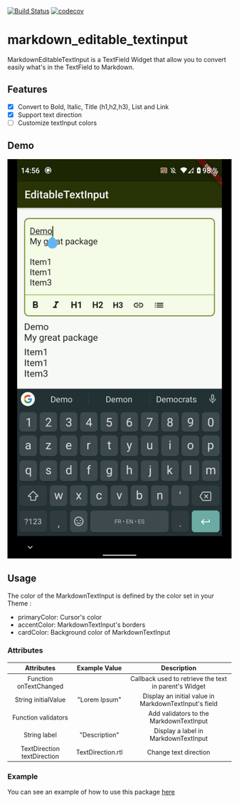 [![Build Status](https://travis-ci.org/playmoweb/markdown-editable-textinput.svg?branch=master)](https://travis-ci.org/playmoweb/markdown-editable-textinput)
[![codecov](https://codecov.io/gh/playmoweb/markdown-editable-textinput/branch/master/graph/badge.svg)](https://codecov.io/gh/playmoweb/markdown-editable-textinput)

# markdown_editable_textinput

MarkdownEditableTextInput is a TextField Widget that allow you to convert easily what's in the TextField to Markdown.

## Features
- [x] Convert to Bold, Italic, Title (h1,h2,h3), List and Link
- [x] Support text direction
- [ ] Customize textInput colors

## Demo
![](pictures/test_edition.gif)

## Usage
The color of the MarkdownTextInput is defined by the color set in your Theme :
- primaryColor: Cursor's color
- accentColor: MarkdownTextInput's borders
- cardColor: Background color of MarkdownTextInput

### Attributes
|      Attributes     | Example Value |                  Description                            |
|:-------------------:|:-------------:|:-------------------------------------------------------:|
| Function onTextChanged   |               | Callback used to retrieve the text in parent's Widget   |
| String initialValue | "Lorem Ipsum" | Display an initial value in MarkdownTextInput's field   |
| Function validators |               | Add validators to the MarkdownTextInput                 |
| String label        | "Description" | Display a label in MarkdownTextInput                    |
| TextDirection textDirection       | TextDirection.rtl | Change text direction                   |

### Example
You can see an example of how to use this package [here](https://github.com/playmoweb/markdown-editable-textinput/tree/master/example)


